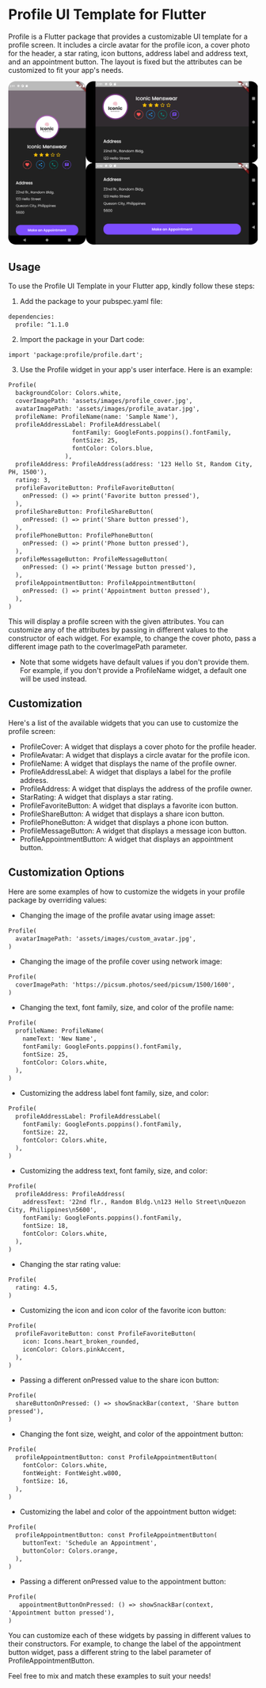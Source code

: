# Profile UI Template for Flutter

Profile is a Flutter package that provides a customizable UI template for a profile screen. It includes a circle avatar for the profile icon, a cover photo for the header, a star rating, icon buttons, address label and address text, and an appointment button. The layout is fixed but the attributes can be customized to fit your app's needs.

![Profile UI Template](./assets/images/profile_ui.png)

## Usage

To use the Profile UI Template in your Flutter app, kindly follow these steps:

1. Add the package to your pubspec.yaml file:

```
dependencies:
  profile: ^1.1.0
```

2. Import the package in your Dart code:

```
import 'package:profile/profile.dart';
```

3. Use the Profile widget in your app's user interface. Here is an example:

```
Profile(
  backgroundColor: Colors.white,
  coverImagePath: 'assets/images/profile_cover.jpg',
  avatarImagePath: 'assets/images/profile_avatar.jpg',
  profileName: ProfileName(name: 'Sample Name'),
  profileAddressLabel: ProfileAddressLabel(
                  fontFamily: GoogleFonts.poppins().fontFamily,
                  fontSize: 25,
                  fontColor: Colors.blue,
                ),
  profileAddress: ProfileAddress(address: '123 Hello St, Random City, PH, 1500'),
  rating: 3,
  profileFavoriteButton: ProfileFavoriteButton(
    onPressed: () => print('Favorite button pressed'),
  ),
  profileShareButton: ProfileShareButton(
    onPressed: () => print('Share button pressed'),
  ),
  profilePhoneButton: ProfilePhoneButton(
    onPressed: () => print('Phone button pressed'),
  ),
  profileMessageButton: ProfileMessageButton(
    onPressed: () => print('Message button pressed'),
  ),
  profileAppointmentButton: ProfileAppointmentButton(
    onPressed: () => print('Appointment button pressed'),
  ),
)

```

This will display a profile screen with the given attributes. You can customize any of the attributes by passing in different values to the constructor of each widget. For example, to change the cover photo, pass a different image path to the coverImagePath parameter.

* Note that some widgets have default values if you don't provide them. For example, if you don't provide a ProfileName widget, a default one will be used instead.


## Customization

Here's a list of the available widgets that you can use to customize the profile screen:

- ProfileCover: A widget that displays a cover photo for the profile header.
- ProfileAvatar: A widget that displays a circle avatar for the profile icon.
- ProfileName: A widget that displays the name of the profile owner.
- ProfileAddressLabel: A widget that displays a label for the profile address.
- ProfileAddress: A widget that displays the address of the profile owner.
- StarRating: A widget that displays a star rating.
- ProfileFavoriteButton: A widget that displays a favorite icon button.
- ProfileShareButton: A widget that displays a share icon button.
- ProfilePhoneButton: A widget that displays a phone icon button.
- ProfileMessageButton: A widget that displays a message icon button.
- ProfileAppointmentButton: A widget that displays an appointment button.

## Customization Options

Here are some examples of how to customize the widgets in your profile package by overriding values:

* Changing the image of the profile avatar using image asset:
```
Profile(
  avatarImagePath: 'assets/images/custom_avatar.jpg',
)
```

* Changing the image of the profile cover using network image:
```
Profile(
  coverImagePath: 'https://picsum.photos/seed/picsum/1500/1600',
)
```

* Changing the text, font family, size, and color of the profile name:
```
Profile(
  profileName: ProfileName(
    nameText: 'New Name',
    fontFamily: GoogleFonts.poppins().fontFamily,
    fontSize: 25,
    fontColor: Colors.white,
  ),
)
```

* Customizing the address label font family, size, and color:
```
Profile(
  profileAddressLabel: ProfileAddressLabel(
    fontFamily: GoogleFonts.poppins().fontFamily,
    fontSize: 22,
    fontColor: Colors.white,
  ),
)
```

* Customizing the address text, font family, size, and color:
```
Profile(
  profileAddress: ProfileAddress(
    addressText: '22nd flr., Random Bldg.\n123 Hello Street\nQuezon City, Philippines\n5600',
    fontFamily: GoogleFonts.poppins().fontFamily,
    fontSize: 18,
    fontColor: Colors.white,
  ),
)
```

* Changing the star rating value:
```
Profile(
  rating: 4.5,
)
```

* Customizing the icon and icon color of the favorite icon button:
```
Profile(
  profileFavoriteButton: const ProfileFavoriteButton(
    icon: Icons.heart_broken_rounded,
    iconColor: Colors.pinkAccent,
  ),
)
```

* Passing a different onPressed value to the share icon button:
```
Profile(
  shareButtonOnPressed: () => showSnackBar(context, 'Share button pressed'),
)
```

* Changing the font size, weight, and color of the appointment button:
```
Profile(
  profileAppointmentButton: const ProfileAppointmentButton(
    fontColor: Colors.white,
    fontWeight: FontWeight.w800,
    fontSize: 16,
  ),
)
```

* Customizing the label and color of the appointment button widget:
```
Profile(
  profileAppointmentButton: const ProfileAppointmentButton(
    buttonText: 'Schedule an Appointment',
    buttonColor: Colors.orange,
  ),
)
```

* Passing a different onPressed value to the appointment button:
```
Profile(
   appointmentButtonOnPressed: () => showSnackBar(context, 'Appointment button pressed'),
)
```

You can customize each of these widgets by passing in different values to their constructors. For example, to change the label of the appointment button widget, pass a different string to the label parameter of ProfileAppointmentButton.

Feel free to mix and match these examples to suit your needs!
